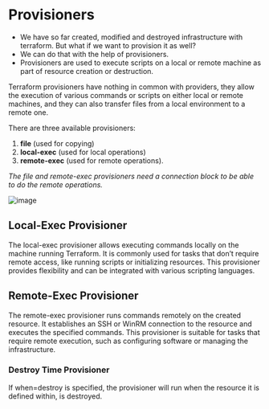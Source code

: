 # Provisioners

* We have so far created, modified and destroyed infrastructure with terraform. But what if we want to provision it as well?
* We can do that with the help of provisioners.
* Provisioners are used to execute scripts on a local or remote machine as part of resource creation or destruction.

Terraform provisioners have nothing in common with providers, they allow the execution of various commands or scripts on either local or remote machines, and they can also transfer files from a local environment to a remote one. 

There are three available provisioners:
1. **file** (used for copying)
2. **local-exec** (used for local operations)
3. **remote-exec** (used for remote operations).
   
*The file and remote-exec provisioners need a connection block to be able to do the remote operations.*

![image](https://github.com/begh-azka/terraform_aws/assets/97597065/5c8ee080-3587-4bcb-ba86-31a98b52dfea)

## Local-Exec Provisioner
The local-exec provisioner allows executing commands locally on the machine running Terraform. It is commonly used for tasks that don’t require remote access, like running scripts or initializing resources. This provisioner provides flexibility and can be integrated with various scripting languages.

## Remote-Exec Provisioner
The remote-exec provisioner runs commands remotely on the created resource. It establishes an SSH or WinRM connection to the resource and executes the specified commands. This provisioner is suitable for tasks that require remote execution, such as configuring software or managing the infrastructure.

### Destroy Time Provisioner
If when=destroy is specified, the provisioner will run when the resource it is defined within, is destroyed.
